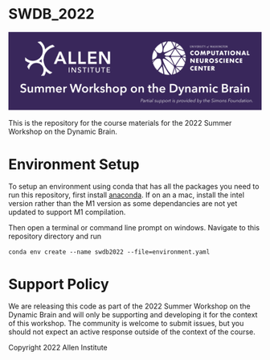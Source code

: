 # SWDB_2022
![SWDB_2022](/resources/cropped-SummerWorkshop_Header.png)

This is the repository for the course materials for the 2022 Summer Workshop on the Dynamic Brain.

# Environment Setup
To setup an environment using conda that has all the packages you need to run this repository, first install [anaconda](https://www.anaconda.com/products/distribution). If on an a mac, install the intel version rather than the M1 version as some dependancies are not yet updated to support M1 compilation. 

Then open a terminal or command line prompt on windows. Navigate to this repository directory and run

```
conda env create --name swdb2022 --file=environment.yaml
```


# Support Policy

We are releasing this code as part of the 2022 Summer Workshop on the Dynamic Brain and will only be supporting and developing it for the context of this workshop. The community is welcome to submit issues, but you should not expect an active response outside of the context of the course.

Copyright 2022 Allen Institute
